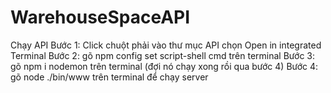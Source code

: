 # WarehouseSpaceAPI
 Chạy API
Bước 1: Click chuột phải vào thư mục API chọn Open in integrated Terminal
Bước 2: gõ npm config set script-shell cmd trên terminal
Bước 3: gõ npm i nodemon trên terminal (đợi nó chạy xong rồi qua bước 4)
Bước 4: gõ node ./bin/www trên terminal để chạy server 

